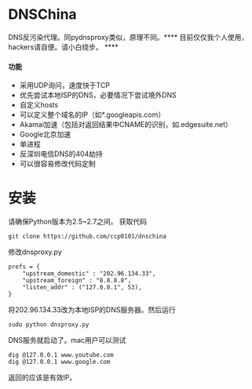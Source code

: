# DNSChina

DNS反污染代理。同pydnsproxy类似，原理不同。**** 目前仅仅我个人使用，hackers请自便。请小白绕步。 ****

#### 功能

* 采用UDP询问，速度快于TCP
* 优先尝试本地ISP的DNS，必要情况下尝试境外DNS
* 自定义hosts
* 可以定义整个域名的IP（如*.googleapis.com）
* Akamai加速（包括对返回结果中CNAME的识别，如.edgesuite.net）
* Google北京加速
* 单进程
* 反深圳电信DNS的404劫持
* 可以很容易修改代码定制


# 安装

请确保Python版本为2.5~2.7之间。
获取代码

    git clone https://github.com/ccp0101/dnschina

修改dnsproxy.py

    prefs = {
        "upstream_domestic" : "202.96.134.33", 
        "upstream_foreign" : "8.8.8.8", 
        "listen_addr" : ("127.0.0.1", 53), 
    }

将202.96.134.33改为本地ISP的DNS服务器。然后运行

    sudo python dnsproxy.py

DNS服务就启动了。mac用户可以测试

    dig @127.0.0.1 www.youtube.com
    dig @127.0.0.1 www.google.com

返回的应该是有效IP。
